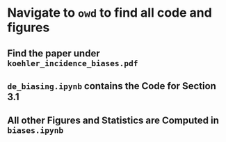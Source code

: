 # Navigate to `owd` to find all code and figures

## Find the paper under `koehler_incidence_biases.pdf`

## `de_biasing.ipynb` contains the Code for Section 3.1

## All other Figures and Statistics are Computed in `biases.ipynb`
